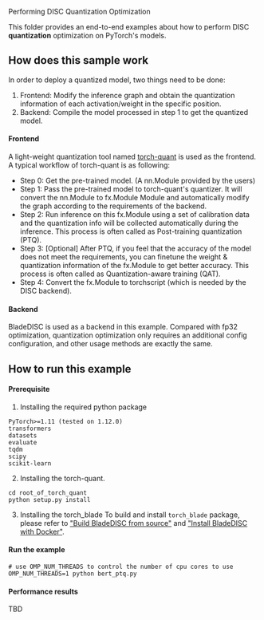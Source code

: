 Performing DISC Quantization Optimization

This folder provides an end-to-end examples about how to perform DISC **quantization** optimization on PyTorch's models.

## How does this sample work
In order to deploy a quantized model, two things need to be done:
1. Frontend: Modify the inference graph and obtain the quantization information of each activation/weight in the
specific position.
2. Backend: Compile the model processed in step 1 to get the quantized model.

#### Frontend
A light-weight quantization tool named [torch-quant](https://github.com/alibaba/BladeDISC/tree/main/tools/torch_quant) 
is used as the frontend. 
A typical workflow of torch-quant is as following:
- Step 0: Get the pre-trained model. (A nn.Module provided by the users)
- Step 1: Pass the pre-trained model to torch-quant's quantizer. It will convert the nn.Module
to fx.Module Module and automatically modify the graph according to the requirements of the backend.
- Step 2: Run inference on this fx.Module using a set of calibration data and the quantization
info will be collected automatically during the inference. This process is often called as Post-training
quantization (PTQ).
- Step 3: [Optional] After PTQ, if you feel that the accuracy of the model does not meet the requirements,
you can finetune the weight & quantization information of the fx.Module to get better accuracy. This process
is often called as Quantization-aware training (QAT).
- Step 4: Convert the fx.Module to torchscript (which is needed by the DISC backend).

#### Backend
BladeDISC is used as a backend in this example. Compared with fp32 optimization, quantization optimization only
requires an additional config configuration, and other usage methods are exactly the same.

## How to run this example

#### Prerequisite

1. Installing the required python package
```text
PyTorch>=1.11 (tested on 1.12.0)
transformers
datasets
evaluate
tqdm
scipy
scikit-learn
```

2. Installing the torch-quant.
```shell
cd root_of_torch_quant
python setup.py install
```

3. Installing the torch_blade
To build and install `torch_blade` package, please refer to
["Build BladeDISC from source"](https://github.com/alibaba/BladeDISC/blob/main/docs/build_from_source.md) and
["Install BladeDISC with Docker"](https://github.com/alibaba/BladeDISC/blob/main/docs/install_with_docker.md).

#### Run the example
```shell
# use OMP_NUM_THREADS to control the number of cpu cores to use
OMP_NUM_THREADS=1 python bert_ptq.py
```

#### Performance results
TBD